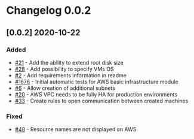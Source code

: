 # Changelog 0.0.2

## [0.0.2] 2020-10-22

### Added

* [#21](https://github.com/epiphany-platform/m-aws-basic-infrastructure/issues/21) - Add the ability to extend root disk size
* [#28](https://github.com/epiphany-platform/m-aws-basic-infrastructure/issues/28) - Add possibility to specify VMs OS
* [#2](https://github.com/epiphany-platform/m-aws-basic-infrastructure/issues/2) - Add requirements information in readme
* [#1676](https://github.com/epiphany-platform/epiphany/issues/1676) - Initial automatic tests for AWS basic infrastructure module
* [#6](https://github.com/epiphany-platform/m-aws-basic-infrastructure/issues/6) - Allow creation of additional subnets
* [#20](https://github.com/epiphany-platform/m-aws-basic-infrastructure/issues/20) - AWS VPC needs to be fully HA for production environments
* [#33](https://github.com/epiphany-platform/m-aws-basic-infrastructure/issues/33) - Create rules to open communication between created machines

### Fixed

* [#48](https://github.com/epiphany-platform/m-aws-basic-infrastructure/issues/48) - Resource names are not displayed on AWS
